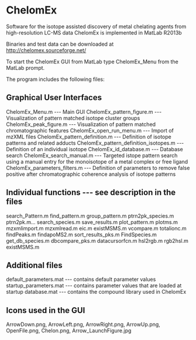 ChelomEx
========

Software for the isotope assisted discovery of metal chelating agents from high-resolution LC-MS data
ChelomEx is implemented in MatLab R2013b

Binaries and test data can be downloaded at http://chelomex.sourceforge.net/

To start the ChelomEx GUI from MatLab type ChelomEx_Menu from the MatLab prompt. 

The program includes the following files:

Graphical User Interfaces
-------------------------
ChelomEx_Menu.m  ---  Main GUI
ChelomEx_pattern_figure.m --- Visualization of pattern matched isotope cluster groups
ChelomEx_peak_figure.m --- Visualization of pattern matched chromatographic features
ChelomEx_open_run_menu.m --- Import of mzXML files
ChelomEx_pattern_definition.m --- Definition of isotope patterns and related adducts
ChelomEx_pattern_definition_isotopes.m --- Definition of an individual isotope
ChelomEx_id_database.m --- Database search
ChelomEx_search_manual.m --- Targeted istope pattern search using a manual entry for the monoisotope of a metal complex or free ligand
ChelomEx_parameters_filters.m --- Definition of parameters to remove false positive after chromatographic coherence analysis of isotope patterns

Individual functions --- see description in the files
-----------------------------------------------------
search_Pattern.m 
find_pattern.m 
group_pattern.m 
ptrn2pk_species.m 
ptrn2pk.m... 
search_species.m 
save_results.m
plot_pattern.m 
plotms.m                                                  
mzxmlimport.m 
mzxmlread.m
eic.m 
existMSMS.m 
vcompare.m 
totalionc.m 
findPeaks.m
findapoMS2.m 
sort_results_pks.m 
FindSpecies.m
get_db_species.m 
dbcompare_pks.m
datacursorfcn.m 
hsl2rgb.m 
rgb2hsl.m 
existMSMS.m 
      
Additional files
----------------
default_parameters.mat  --- contains default parameter values 
startup_parameters.mat --- contains parameter values that are loaded at startup
database.mat --- contains the compound library used in ChelomEx 

Icons used in the GUI
---------------------
ArrowDown.png, ArrowLeft.png, ArrowRight.png, ArrowUp.png, OpenFile.png, Chelon.png, Arrow_LaunchFigure.jpg
